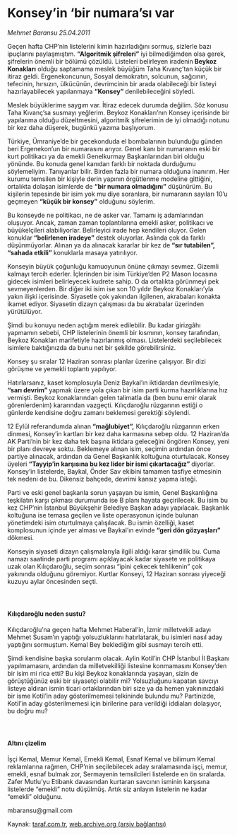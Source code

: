 # Konsey’in ‘bir numara’sı var

*Mehmet Baransu 25.04.2011*

<div class="yazi"><p>Geçen hafta CHP’nin listelerini kimin hazırladığını sormuş, sizlerle bazı ipuçlarını paylaşmıştım. <strong>“Algoritmik şifreleri”</strong> iyi bilmediğimden olsa gerek, şifrelerin önemli bir bölümü çözüldü. Listeleri belirleyen iradenin<strong> Beykoz Konakları</strong> olduğu saptamama meslek büyüğüm Taha Kıvanç’tan küçük bir itiraz geldi. Ergenekoncunun, Sosyal demokratın, solcunun, sağcının, tefecinin, hırsızın, ülkücünün, devrimcinin bir arada olabileceği bir listeyi hazırlayabilecek yapılanmaya <strong>“Konsey” </strong>denilebileceğini söyledi.</p>
<p>Meslek büyüklerime saygım var. İtiraz edecek durumda değilim. Söz konusu Taha Kıvanç’sa susmayı yeğlerim. Beykoz Konakları’nın Konsey içerisinde bir yapılanma olduğu düzeltmesini, algoritmik şifrelerimin de iyi olmadığı notunu bir kez daha düşerek, bugünkü yazıma başlıyorum.</p>
<p>Türkiye, Ümraniye’de bir gecekonduda el bombalarının bulunduğu günden beri Ergenekon’un bir numarasını arıyor. Genel kanı bir numaranın eski bir kurt politikacı ya da emekli Genelkurmay Başkanlarından biri olduğu yönünde. Bu konuda genel kanıdan farklı bir noktada durduğumu söylemeliyim. Tanıyanlar bilir. Birden fazla bir numara olduğuna inanırım. Her kurumu temsilen bir kişiyle derin yapının örgütlenme modeline gittiğini, ortalıkta dolaşan isimlerde de <strong>“bir numara olmadığını”</strong> düşünürüm. Bu kişilerin tepesinde bir isim yok mu diye soranlara, bir numaranın sayıları 10’u geçmeyen <strong>“küçük bir konsey”</strong> olduğunu söylerim.</p>
<p>Bu konseyde ne politikacı, ne de asker var. Tamamı iş adamlarından oluşuyor. Ancak, zaman zaman toplantılarına emekli asker, politikacı ve büyükelçileri alabiliyorlar. Belirleyici irade hep kendileri oluyor. Gelen konuklar<strong> “belirlenen iradeye” </strong>destek oluyorlar. Aslında çok da farklı düşünmüyorlar. Alınan ya da alınacak kararlar bir kez de<strong> “sır tutabilen”,</strong> <strong>“sahada etkili”</strong> konuklarla masaya yatırılıyor.</p>
<p>Konseyin büyük çoğunluğu kamuoyunun önüne çıkmayı sevmez. Gizemli kalmayı tercih ederler. İçlerinden bir isim Türkiye’den P2 Mason locasına gidecek isimleri belirleyecek kudrete sahip. O da ortalıkta görünmeyi pek sevmeyenlerden. Bir diğer iki isim ise son 10 yıldır Beykoz Konakları’yla yakın ilişki içerisinde. Siyasetle çok yakından ilgilenen, akrabaları konakta ikamet ediyor. Siyasetin dizayn çalışması da bu akrabalar üzerinden yürütülüyor.</p>
<p>Şimdi bu konuyu neden açtığım merek edilebilir. Bu kadar girizgâhı yapmamın sebebi, CHP listelerinin önemli bir kısmının, konsey tarafından, Beykoz Konakları marifetiyle hazırlanmış olması. Listelerdeki seçilebilecek isimlere baktığınızda da bunu net bir şekilde görebilirsiniz.</p>
<p>Konsey şu sıralar 12 Haziran sonrası planlar üzerine çalışıyor. Bir dizi görüşme ve yemekli toplantı yapılıyor.</p>
<p>Hatırlarsanız, kaset komplosuyla Deniz Baykal’ın iktidardan devrilmesiyle, <strong>“sarı devrim” </strong>yapmak üzere yola çıkan bir isim parti kurma hazırlıklarına hız vermişti. Beykoz konaklarından gelen talimatla da (ben bunu emir olarak görenlerdenim) kararından vazgeçti. Kılıçdaroğlu rüzgarının estiği o günlerde kendisine doğru zamanı beklemesi gerektiği söylendi.</p>
<p>12 Eylül referandumda alınan<strong> “mağlubiyet”,</strong> Kılıçdaroğlu rüzgarının erken dinmesi, Konsey’in kartları bir kez daha karmasına sebep oldu. 12 Haziran’da AK Parti’nin bir kez daha tek başına iktidara geleceğini öngören Konsey, yeni bir planı devreye soktu. Beklemeye alınan isim, seçimin ardından önce partiye alınacak, ardından da Genel Başkanlık koltuğuna oturtulacak. Konsey üyeleri <strong>“Tayyip’in karşısına bu kez lider bir ismi çıkartacağız” </strong>diyorlar. Konsey’in listelerde, Baykal, Önder Sav ekibini tamamen tasfiye etmesinin tek nedeni de bu. Dikensiz bahçede, devrimi kansız yapma isteği.</p>
<p>Parti ve eski genel başkanla sorun yaşayan bu ismin, Genel Başkanlığına teşkilatın karşı çıkması durumunda ise B planı hayata geçirilecek. Bu isim bu kez CHP’nin İstanbul Büyükşehir Belediye Başkan adayı yapılacak. Başkanlık koltuğuna ise temasa geçilen ve liste operasyonun içinde bulunan yönetimdeki isim oturtulmaya çalışılacak. Bu ismin özelliği, kaset komplosunun içinde yer alması ve Baykal’ın evinde <strong>“geri dön gözyaşları”</strong> dökmesi.</p>
<p>Konseyin siyaseti dizayn çalışmalarıyla ilgili aldığı karar şimdilik bu. Cuma namazı saatinde parti programı açıklayacak kadar siyasete ve politikaya uzak olan Kılıçdaroğlu, seçim sonrası “ipini çekecek tehlikenin” çok yakınında olduğunu göremiyor. Kurtlar Konseyi, 12 Haziran sonrası yiyeceği kuzuyu aylar öncesinden seçti.</p>
<h4> </h4>
<h4>Kılıçdaroğlu neden sustu?</h4>
<p>Kılıçdaroğlu’na geçen hafta Mehmet Haberal’in, İzmir milletvekili adayı Mehmet Susam’ın yaptığı yolsuzluklarını hatırlatarak, bu isimleri nasıl aday yaptığını sormuştum. Kemal Bey beklediğim gibi susmayı tercih etti.</p>
<p>Şimdi kendisine başka sorularım olacak. Aylin Kotil’in CHP İstanbul İl Başkanı yapılmamasını, ardından da milletvekilliği listesine konmamasını Konsey’den bir isim mi rica etti? Bu kişi Beykoz konaklarında yaşayan, sizin de görüştüğünüz eski bir siyasetçi olabilir mi? Yolsuzluğunu kapatan savcıyı listeye aldıran ismin ticari ortaklarından biri size ya da hemen yakınınızdaki bir isme Kotil’in aday gösterilmemesi telkininde bulundu mu? Partinizde, Kotil’in aday gösterilmemesi için birilerine para verildiği iddiaları dolaşıyor, bu doğru mu?</p>
<h4> </h4>
<h4>Altını çizelim</h4>
<p>İşçi Kemal, Memur Kemal, Emekli Kemal, Esnaf Kemal ve bilimum Kemal reklamlarına rağmen, CHP’nin seçilebilecek aday sıralamasında işçi, memur, emekli, esnaf bulmak zor, Sermayenin temsilcileri listelerde en ön sıralarda. Zafer Mutlu’yu Etibank davasından kurtaran savcının isminin karşısına listelerde “emekli” notu düşülmüş. Artık siz anlayın listelerin ne kadar “emekli” olduğunu.</p>
<p>mbaransu@gmail.com</p>
</div>

Kaynak: [taraf.com.tr](http://www.taraf.com.tr/mehmet-baransu/makale-konsey-in-bir-numara-si-var.htm), [web.archive.org (arşiv bağlantısı)](http://web.archive.org/web/20131107063134/http://www.taraf.com.tr/mehmet-baransu/makale-konsey-in-bir-numara-si-var.htm)
